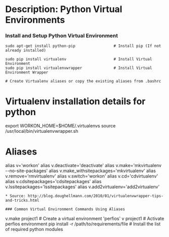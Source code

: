 # Description: Python Virtual Environments

### Install and Setup Python Virtual Environment
```
sudo apt-get install python-pip                 # Install pip (If not already installed)

sudo pip install virtualenv                     # Install Virtual Environment
sudo pip install virtualenvwrapper              # Install Virtual Environment Wrapper

# Create Virtualenv aliases or copy the existing aliases from .bashrc
```
# Virtualenv installation details for python
export WORKON_HOME=$HOME/.virtualenvs
source /usr/local/bin/virtualenvwrapper.sh

# Aliases
alias v='workon'
alias v.deactivate='deactivate'
alias v.make='mkvirtualenv --no-site-packages'
alias v.make_withsitepackages='mkvirtualenv'
alias v.remove='rmvirtualenv'
alias v.switch='workon'
alias v.cd='cdvirtualenv'
alias v.cdsitepackages='cdsitepackages'
alias v.lssitepackages='lssitepackages'
alias v.add2virtualenv='add2virtualenv'
```
* Source: http://blog.doughellmann.com/2010/01/virtualenvwrapper-tips-and-tricks.html

### Common Virtual Environment Commands Using Aliases
```
v.make project1                                 # Create a virtual environment 'perfios'
v project1                                      # Activate perfios environment
pip install -r  /path/to/requirements/file      # Install the list of required python modules
```
